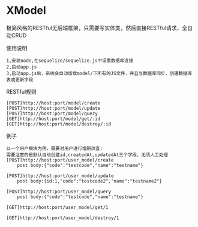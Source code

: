 # XModel
极简风格的RESTful无后端框架，只需要写实体类，然后直接RESTful请求，全自动CRUD

使用说明
>
	1,安装node,在sequelize/sequelize.js中设置数据库连接
	2,启动app.js
	3,启动app.js后，系统会自动加载model/下所有的JS文件，并且与数据库同步，创建数据库表或更新字段

RESTful规则
>
	[POST]http://host:port/model/create
	[POST]http://host:port/model/update
	[POST]http://host:port/model/query
	[GET]http://host:port/model/get/:id
	[GET]http://host:port/model/destroy/:id

例子
>
	以一个用户模块为例，需要对用户进行增删改查:
	需要注意的是默认自动创建id,createdAt,updatedAt三个字段，无须人工处理
	[POST]http://host:port/user_model/create
		post body:{"code":"testcode","name":"testname"}

	[POST]http://host:port/user_model/update
		post body:{id:1,"code":"testcode2","name":"testname2"}

	[POST]http://host:port/user_model/query
		post body:{"code":"testcode","name":"testname"}

	[GET]http://host:port/user_model/get/1

	[GET]http://host:port/user_model/destroy/1

